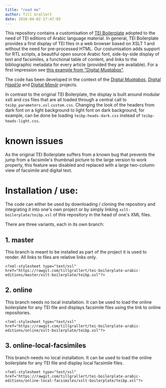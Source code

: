 ```yaml
---
title: "read me"
author: Till Grallert
date: 2016-04-02 17:47:03
---
```


This repository contains a customisation of [TEI Boilerplate](http://dcl.slis.indiana.edu/teibp/) adopted to the need of TEI editions of Arabic language material. In general, TEI Boilerplate provides a  first display of TEI files in a web browser based on XSLT 1 and without the need for pre-processed HTML. Our costumisation adds support for RTL scripts, a beautiful open source Arabic font, side-by-side display of text and facsimiles, a functional table of content, and links to the bibliographic metadata for every article (provided they are available). For a first impression see [this example from "Digital *Muqtabas*"](https://rawgit.com/tillgrallert/tei-boilerplate-arabic-editions/master/example/oclc_4770057679-i_60.TEIP5.xml).

The code has been developed in the context of the [Digital *Muqtabas*](https://github.com/tillgrallert/digital-muqtabas), [Digital *Ḥaqāʾiq*](https://github.com/OpenAraPE/digital-haqaiq) and [Digital *Manār*](https://github.com/OpenAraPE/digital-manar) projects.

In contrast to the original TEI Boilerplate, the display is built around modular xslt and css files that are all loaded through a central call to `teibp_parameters.xsl` `custom.css`. Changing the look of the headers from dark font on a light background to light font on dark background, for example, can be done be loading `teibp-heads-dark.css` instead of `teibp-heads-light.css`.

# known issues

As the original TEI Boilerplate suffers from a known bug that prevents the jump from a facsimile's thumbnail picture to the large version to work properly, this feature was disabled and replaced with a large two-column view of facsimile and digital text.

# Installation / use:

The code can either be used by downloading / cloning the repository and integrating it into one's own project or by simply linking `xslt-boilerplate/teibp.xsl` of this repository in the head of one's XML files. 

There are three variants, each in its own branch:

## 1. master

This branch is meant to be installed as part of the project it is used to render. All links to files are relative links only.

~~~{.xml}
<?xml-stylesheet type="text/xsl" href="https://rawgit.com/tillgrallert/tei-boilerplate-arabic-editions/master/xslt-boilerplate/teibp.xsl"?>
~~~

## 2. online

This branch needs no local installation. It can be used to load the online boilerplate for any TEI file and displays facsimile files using the link to online repositories.

~~~{.xml}
<?xml-stylesheet type="text/xsl" href="https://rawgit.com/tillgrallert/tei-boilerplate-arabic-editions/online/xslt-boilerplate/teibp.xsl"?>
~~~

## 3. online-local-facsimiles

This branch needs no local installation. It can be used to load the online boilerplate for any TEI file and display local facsimile files.

~~~{.xml}
<?xml-stylesheet type="text/xsl" href="https://rawgit.com/tillgrallert/tei-boilerplate-arabic-editions/online-local-facsimiles/xslt-boilerplate/teibp.xsl"?>
~~~